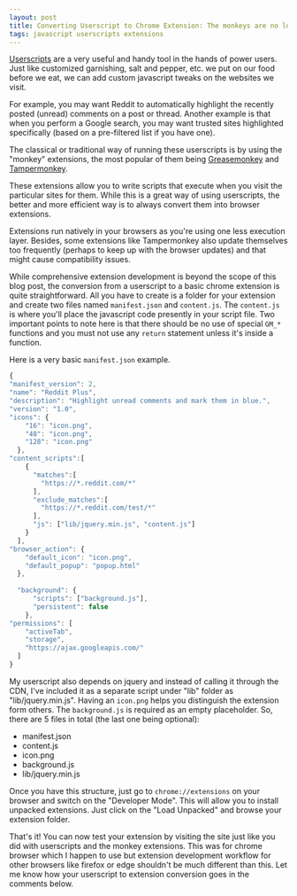 ```yaml
---
layout: post
title: Converting Userscript to Chrome Extension: The monkeys are no longer needed
tags: javascript userscripts extensions
---
```


[Userscripts](https://developer.mozilla.org/en-US/docs/Mozilla/Add-ons/WebExtensions/API/userScripts) are a very useful and handy tool in the hands of power users. Just like customized garnishing, salt and pepper, etc. we put on our food before we eat, we can add custom javascript tweaks on the websites we visit.

For example, you may want Reddit to automatically highlight the recently posted (unread) comments on a post or thread. Another example is that when you perform a Google search, you may want trusted sites highlighted specifically (based on a pre-filtered list if you have one).

The classical or traditional way of running these userscripts is by using the "monkey" extensions, the most popular of them being [Greasemonkey](https://addons.mozilla.org/en-US/firefox/addon/greasemonkey/) and [Tampermonkey](https://chrome.google.com/webstore/detail/tampermonkey/dhdgffkkebhmkfjojejmpbldmpobfkfo?hl=en).

These extensions allow you to write scripts that execute when you visit the particular sites for them. While this is a great way of using userscripts, the better and more efficient way is to always convert them into browser extensions.

Extensions run natively in your browsers as you're using one less execution layer. Besides, some extensions like Tampermonkey also update themselves too frequently (perhaps to keep up with the browser updates) and that might cause compatibility issues.

While comprehensive extension development is beyond the scope of this blog post, the conversion from a userscript to a basic chrome extension is quite straightforward. All you have to create is a folder for your extension and create two files named `manifest.json` and `content.js`. The `content.js` is where you'll place the javascript code presently in your script file. Two important points to note here is that there should be no use of special `GM_*` functions and you must not use any `return` statement unless it's inside a function.

Here is a very basic `manifest.json` example.

```javascript
{
"manifest_version": 2,
"name": "Reddit Plus",
"description": "Highlight unread comments and mark them in blue.",
"version": "1.0",
"icons": {
	"16": "icon.png",
	"48": "icon.png",
	"128": "icon.png"
  },
"content_scripts":[
	{
	  "matches":[
		"https://*.reddit.com/*"
	  ],
	  "exclude_matches":[
		"https://*.reddit.com/test/*"
	  ],
	  "js": ["lib/jquery.min.js", "content.js"]
	}
  ],
"browser_action": {
	"default_icon": "icon.png",
	"default_popup": "popup.html"
  },
  
  "background": {
	  "scripts": ["background.js"],
	  "persistent": false
	},
"permissions": [
	"activeTab",
	"storage",
	"https://ajax.googleapis.com/"
  ]
}
```

My userscript also depends on jquery and instead of calling it through the CDN, I've included it as a separate script under "lib" folder as "lib/jquery.min.js". Having an `icon.png` helps you distinguish the extension form others. The `background.js` is required as an empty placeholder. So, there are 5 files in total (the last one being optional):

- manifest.json
- content.js
- icon.png
- background.js
- lib/jquery.min.js

Once you have this structure, just go to `chrome://extensions` on your browser and switch on the "Developer Mode". This will allow you to install unpacked extensions. Just click on the "Load Unpacked" and browse your extension folder.

That's it! You can now test your extension by visiting the site just like you did with userscripts and the monkey extensions. This was for chrome browser which I happen to use but extension development workflow for other browsers like firefox or edge shouldn't be much different than this. Let me know how your userscript to extension conversion goes in the comments below.